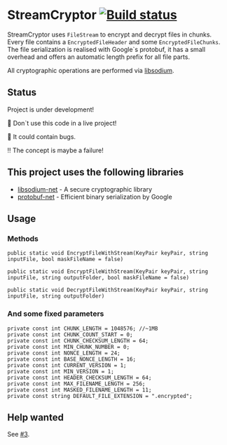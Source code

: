 # StreamCryptor [![Build status](https://ci.appveyor.com/api/projects/status/73fb5hecxx9xjyip)](https://ci.appveyor.com/project/bitbeans/streamcryptor)
StreamCryptor uses `FileStream` to encrypt and decrypt files in chunks. Every file contains a `EncryptedFileHeader` and some `EncryptedFileChunks`. The file serialization is realised with Google`s protobuf, it has a small overhead and offers an automatic length prefix for all file parts.

All cryptographic operations are performed via [libsodium](https://github.com/jedisct1/libsodium).


## Status

Project is under development!

:facepunch: Don`t use this code in a live project!

:bug: It could contain bugs.

:bangbang: The concept is maybe a failure!

## This project uses the following libraries

  * [libsodium-net] - A secure cryptographic library
  * [protobuf-net] - Efficient binary serialization by Google


[libsodium-net]:https://github.com/adamcaudill/libsodium-net
[protobuf-net]:https://code.google.com/p/protobuf-net/

## Usage

### Methods

`public static void EncryptFileWithStream(KeyPair keyPair, string inputFile, bool maskFileName = false)`

`public static void EncryptFileWithStream(KeyPair keyPair, string inputFile, string outputFolder, bool maskFileName = false)`

`public static void DecryptFileWithStream(KeyPair keyPair, string inputFile, string outputFolder)`

### And some fixed parameters
```
private const int CHUNK_LENGTH = 1048576; //~1MB
private const int CHUNK_COUNT_START = 0;
private const int CHUNK_CHECKSUM_LENGTH = 64;
private const int MIN_CHUNK_NUMBER = 0;
private const int NONCE_LENGTH = 24;
private const int BASE_NONCE_LENGTH = 16;
private const int CURRENT_VERSION = 1;
private const int MIN_VERSION = 1;
private const int HEADER_CHECKSUM_LENGTH = 64;
private const int MAX_FILENAME_LENGTH = 256;
private const int MASKED_FILENAME_LENGTH = 11;
private const string DEFAULT_FILE_EXTENSION = ".encrypted";
```

## Help wanted
See [#3](https://github.com/bitbeans/StreamCryptor/issues/3).
